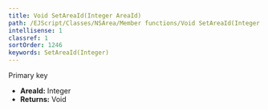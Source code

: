 ```yaml
---
title: Void SetAreaId(Integer AreaId)
path: /EJScript/Classes/NSArea/Member functions/Void SetAreaId(Integer p_0)
intellisense: 1
classref: 1
sortOrder: 1246
keywords: SetAreaId(Integer)
---
```



Primary key



* **AreaId:** Integer
* **Returns:** Void


